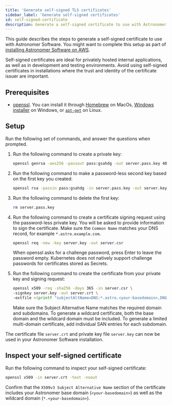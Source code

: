 ```yaml
---
title: 'Generate self-signed TLS certificates'
sidebar_label: 'Generate self-signed certificates'
id: self-signed-certificate
description: Generate a self-signed certificate to use with Astronomer Software.
---
```


This guide describes the steps to generate a self-signed certificate to use with Astronomer Software. You might want to complete this setup as part of [installing Astronomer Software on AWS](install-aws-standard.md).

Self-signed certificates are ideal for privately hosted internal applications, as well as in development and testing environments. Avoid using self-signed certificates in installations where the trust and identity of the certificate issuer are important.

## Prerequisites

- [openssl](https://www.openssl.org/). You can install it through [Homebrew](https://formulae.brew.sh/formula/openssl@1.1) on MacOs, [Windows installer](http://gnuwin32.sourceforge.net/packages/openssl.htm) on Windows, or [`apt-get`](https://www.misterpki.com/how-to-install-openssl-on-ubuntu/) on Linux.

## Setup

Run the following set of commands, and answer the questions when prompted.

1. Run the following command to create a private key:

    ```bash
    openssl genrsa -aes256 -passout pass:gsahdg -out server.pass.key 4096
    ```

2. Run the following command to make a password-less second key based on the first key you created:

    ```bash
    openssl rsa -passin pass:gsahdg -in server.pass.key -out server.key
    ```

3. Run the following command to delete the first key:

    ```bash
    rm server.pass.key
    ```

4. Run the following command to create a certificate signing request using the password-less private key.
   You will be asked to provide information to sign the certificate.
   Make sure the `Common Name` matches your DNS record, for example `*.astro.example.com`.

    ```bash
    openssl req -new -key server.key -out server.csr
    ```

    When openssl asks for a challenge password, press Enter to leave the password empty. Kubernetes does not natively support challenge passwords for certificates stored as Secrets.

5. Run the following command to create the certificate from your private key and signing request:

    ```bash
    openssl x509 -req -sha256 -days 365 -in server.csr \
    -signkey server.key -out server.crt \
    -extfile <(printf "subjectAltName=DNS:*.astro.<your-basedomain>,DNS:astro.<your-basedomain>")
    ```

    Make sure the Subject Alternative Name matches the required domain and subdomains. To generate a wildcard certificate, both the base domain and the wildcard domain must be included. To generate a limited multi-domain certificate, add individual SAN entries for each subdomain.

The certificate file `server.crt` and private key file `server.key` can now be used in your Astronomer Software installation.

## Inspect your self-signed certificate

Run the following command to inspect your self-signed certificate:

```bash
openssl x509 -in server.crt -text -noout
```

Confirm that the `X509v3 Subject Alternative Name` section of the certificate includes your Astronomer base domain (`<your-basedomain>`) as well as the wildcard domain (`*.<your-basedomain>`).

